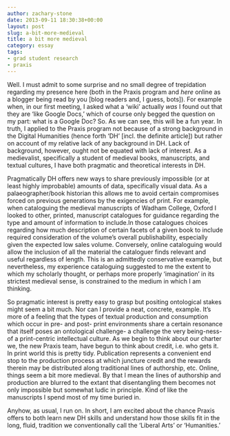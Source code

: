```yaml
---
author: zachary-stone
date: 2013-09-11 18:30:38+00:00
layout: post
slug: a-bit-more-medieval
title: a bit more medieval
category: essay
tags:
- grad student research
- praxis
---
```


Well. I must admit to some surprise and no small degree of trepidation regarding my presence here (both in the Praxis program and _here_ online as a blogger being read by you [blog readers and, I guess, bots]). For example when, in our first meeting, I asked what a ‘wiki’ actually _was_ I found out that they are ‘like Google Docs,’ which of course only begged the question on my part: what is a Google Doc? So. As we can see, this will be a fun year. In truth, I applied to the Praxis program not because of a strong background in the Digital Humanities (hence forth ‘DH’ [incl. the definite article]) but rather on account of my relative lack of any background in DH. Lack of background, however, ought not be equated with lack of interest. As a medievalist, specifically a student of medieval books, manuscripts, and textual cultures, I have both pragmatic and theoretical interests in DH.




Pragmatically DH offers new ways to share previously impossible (or at least highly improbable) amounts of data, specifically visual data. As a palaeographer/book historian this allows me to avoid certain compromises forced on previous generations by the exigencies of print. For example, when cataloguing the medieval manuscripts of Wadham College, Oxford I looked to other, printed, manuscript catalogues for guidance regarding the type and amount of information to include.In those catalogues choices regarding how much description of certain facets of a given book to include required consideration of the volume’s overall publishability, especially given the expected low sales volume. Conversely, online cataloguing would allow the inclusion of all the material the cataloguer finds relevant and useful regardless of length. This is an admittedly conservative example, but nevertheless, my experience cataloguing suggested to me the extent to which my scholarly thought, or perhaps more properly ‘imagination’ in its strictest medieval sense, is constrained to the medium in which I am thinking.




So pragmatic interest is pretty easy to grasp but positing ontological stakes might seem a bit much. Nor can I provide a neat, concrete, example. It’s more of a feeling that the types of textual production and consumption which occur in pre- and post- print environments share a certain resonance that itself poses an ontological challenge- a challenge the very being-ness- of a print-centric intellectual culture. As we begin to think about our charter we, the new Praxis team, have begun to think about credit, i.e. who gets it. In print world this is pretty tidy. Publication represents a convenient end stop to the production process at which juncture credit and the rewards therein may be distributed along traditional lines of authorship, etc. Online, things seem a bit more medieval. By that I mean the lines of authorship and production are blurred to the extant that disentangling them becomes not only impossible but somewhat ludic in principle. Kind of like the manuscripts I spend most of my time buried in.




Anyhow, as usual, I run on. In short, I am excited about the chance Praxis offers to both learn new DH skills and understand how those skills fit in the long, fluid, tradition we conventionally call the ‘Liberal Arts’ or ‘Humanities.’
